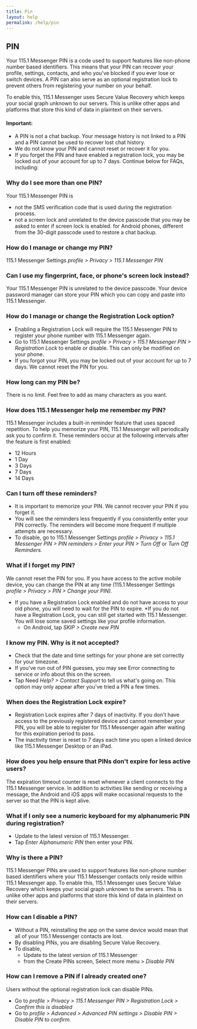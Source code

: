 ```yaml
---
title: Pin
layout: help
permalink: /help/pin
---
```


## PIN

Your 115.1 Messenger PIN is a code used to support features like non-phone number based identifiers. This means that your PIN can recover your profile, settings, contacts, and who you’ve blocked if you ever lose or switch devices. A PIN can also serve as an optional registration lock to prevent others from registering your number on your behalf.

To enable this, 115.1 Messenger uses Secure Value Recovery which keeps your social graph unknown to our servers. This is unlike other apps and platforms that store this kind of data in plaintext on their servers.

#### Important:

* A PIN is not a chat backup. Your message history is not linked to a PIN and a PIN cannot be used to recover lost chat history.
* We do not know your PIN and cannot reset or recover it for you.
* If you forget the PIN and have enabled a registration lock, you may be locked out of your account for up to 7 days. 
Continue below for FAQs, including:


### Why do I see more than one PIN?

Your 115.1 Messenger PIN is

* not the SMS verification code that is used during the registration process.
* not a screen lock and unrelated to the device passcode that you may be asked to enter if screen lock is enabled. 
for Android phones, different from the 30-digit passcode used to restore a chat backup.

### How do I manage or change my PIN?

115.1 Messenger Settings *profile > Privacy > 115.1 Messenger PIN*

### Can I use my fingerprint, face, or phone's screen lock instead?

Your 115.1 Messenger PIN is unrelated to the device passcode. Your device password manager can store your PIN which you can copy and paste into 115.1 Messenger.

### How do I manage or change the Registration Lock option?

* Enabling a Registration Lock will require the 115.1 Messenger PIN to register your phone number with 115.1 Messenger again. 
* Go to 115.1 Messenger Settings *profile > Privacy > 115.1 Messenger PIN > Registration Lock* to enable or disable. This can only be modified on your phone. 
* If you forgot your PIN, you may be locked out of your account for up to 7 days. We cannot reset the PIN for you. 

### How long can my PIN be?
There is no limit. Feel free to add as many characters as you want. 

### How does 115.1 Messenger help me remember my PIN?

115.1 Messenger includes a built-in reminder feature that uses spaced repetition. To help you memorize your PIN, 115.1 Messenger will periodically ask you to confirm it. These reminders occur at the following intervals after the feature is first enabled:

* 12 Hours
* 1 Day
* 3 Days
* 7 Days
* 14 Days 

### Can I turn off these reminders?

* It is important to memorize your PIN. We cannot recover your PIN if you forget it.
* You will see the reminders less frequently if you consistently enter your PIN correctly. The reminders will become more frequent if multiple attempts are necessary.
* To disable, go to 115.1 Messenger Settings *profile  > Privacy > 115.1 Messenger PIN > PIN reminders > Enter your PIN > Turn Off* or *Turn Off Reminders.*
 

### What if I forget my PIN?

We cannot reset the PIN for you. If you have access to the active mobile device, you can change the PIN at any time (115.1 Messenger Settings *profile > Privacy > PIN > Change your PIN).*

* If you have a Registration Lock enabled and do not have access to your old phone, you will need to wait for the PIN to expire. 
*If you do not have a Registration Lock, you can still get started with 115.1 Messenger. You will lose some saved settings like your profile information.
    * On Android, tap *SKIP > Create new PIN*

### I know my PIN. Why is it not accepted?

* Check that the date and time settings for your phone are set correctly for your timezone.
* If you've run out of PIN guesses, you may see Error connecting to service or info about this on the screen.
* Tap Need *Help? > Contact Support* to tell us what's going on. This option may only appear after you've tried a PIN a few times.

### When does the Registration Lock expire?

* Registration Lock expires after 7 days of inactivity. If you don't have access to the previously registered device and cannot remember your PIN, you will be able to register for 115.1 Messenger again after waiting for this expiration period to pass. 
* The inactivity timer is reset to 7 days each time you open a linked device like 115.1 Messenger Desktop or an iPad.

### How does you help ensure that PINs don't expire for less active users?

The expiration timeout counter is reset whenever a client connects to the 115.1 Messenger service. In addition to activities like sending or receiving a message, the Android and iOS apps will make occasional requests to the server so that the PIN is kept alive.

### What if I only see a numeric keyboard for my alphanumeric PIN during registration?

* Update to the latest version of 115.1 Messenger.
* Tap *Enter Alphanumeric PIN* then enter your PIN.

### Why is there a PIN?

115.1 Messenger PINs are used to support features like non-phone number based identifiers where your 115.1 Messenger contacts only reside within 115.1 Messenger app. To enable this, 115.1 Messenger uses Secure Value Recovery which keeps your social graph unknown to the servers. This is unlike other apps and platforms that store this kind of data in plaintext on their servers.

### How can I disable a PIN?

* Without a PIN, reinstalling the app on the same device would mean that all of your 115.1 Messenger contacts are lost. 
* By disabling PINs, you are disabling Secure Value Recovery. 
* To disable,
    * Update to the latest version of 115.1 Messenger
    * from the Create PINs screen, Select more menu *> Disable PIN*

### How can I remove a PIN if I already created one?

Users without the optional registration lock can disable PINs. 

* Go to *profile > Privacy > 115.1 Messenger PIN > Registration Lock > Confirm this is disabled*
* Go to *profile > Advanced > Advanced PIN settings > Disable PIN > Disable PIN to confirm.*
